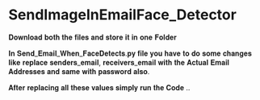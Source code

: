 # SendImageInEmailFace_Detector

𝐃𝐨𝐰𝐧𝐥𝐨𝐚𝐝 𝐛𝐨𝐭𝐡 𝐭𝐡𝐞 𝐟𝐢𝐥𝐞𝐬 𝐚𝐧𝐝 𝐬𝐭𝐨𝐫𝐞 𝐢𝐭 𝐢𝐧 𝐨𝐧𝐞 𝐅𝐨𝐥𝐝𝐞𝐫

𝐈𝐧 𝐒𝐞𝐧𝐝_𝐄𝐦𝐚𝐢𝐥_𝐖𝐡𝐞𝐧_𝐅𝐚𝐜𝐞𝐃𝐞𝐭𝐞𝐜𝐭𝐬.𝐩𝐲 𝐟𝐢𝐥𝐞 𝐲𝐨𝐮 𝐡𝐚𝐯𝐞 𝐭𝐨 𝐝𝐨 𝐬𝐨𝐦𝐞 𝐜𝐡𝐚𝐧𝐠𝐞𝐬 𝐥𝐢𝐤𝐞 𝐫𝐞𝐩𝐥𝐚𝐜𝐞 𝐬𝐞𝐧𝐝𝐞𝐫𝐬_𝐞𝐦𝐚𝐢𝐥, 𝐫𝐞𝐜𝐞𝐢𝐯𝐞𝐫𝐬_𝐞𝐦𝐚𝐢𝐥 𝐰𝐢𝐭𝐡 𝐭𝐡𝐞 𝐀𝐜𝐭𝐮𝐚𝐥 𝐄𝐦𝐚𝐢𝐥 𝐀𝐝𝐝𝐫𝐞𝐬𝐬𝐞𝐬 𝐚𝐧𝐝 𝐬𝐚𝐦𝐞 𝐰𝐢𝐭𝐡 𝐩𝐚𝐬𝐬𝐰𝐨𝐫𝐝 𝐚𝐥𝐬𝐨.

𝐀𝐟𝐭𝐞𝐫 𝐫𝐞𝐩𝐥𝐚𝐜𝐢𝐧𝐠 𝐚𝐥𝐥 𝐭𝐡𝐞𝐬𝐞 𝐯𝐚𝐥𝐮𝐞𝐬 𝐬𝐢𝐦𝐩𝐥𝐲 𝐫𝐮𝐧 𝐭𝐡𝐞 𝐂𝐨𝐝𝐞 ..
